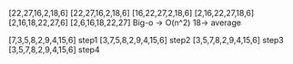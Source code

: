 [22,27,16,2,18,6]
[22,27,16,2,18,6]
[16,22,27,2,18,6]
[2,16,22,27,18,6]
[2,16,18,22,27,6]
[2,6,16,18,22,27]
Big-o -> O(n^2) 18-> average

[7,3,5,8,2,9,4,15,6]  step1
[3,7,5,8,2,9,4,15,6]  step2
[3,5,7,8,2,9,4,15,6]  step3
[3,5,7,8,2,9,4,15,6]  step4





